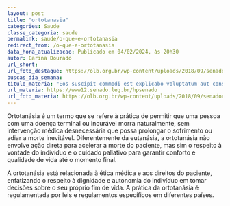 ```yaml
---
layout: post
title: "ortotanasia"
categories: Saude
classe_categoria: saude
permalink: saude/o-que-e-ortotanasia
redirect_from: /o-que-e-ortotanasia
data_hora_atualizacao: Publicado em 04/02/2024, às 20h30
autor: Carina Dourado
url_short: 
url_foto_destaque: https://olb.org.br/wp-content/uploads/2018/09/senador.jpg
buscas_dia_semana: 
titulo_materia: "Eos suscipit commodi est explicabo voluptatum aut consequatur"
url_materia: https://www12.senado.leg.br/hpsenado
url_foto_materia: https://olb.org.br/wp-content/uploads/2018/09/senador.jpg
---
```

Ortotanásia é um termo que se refere à prática de permitir que uma pessoa com uma doença terminal ou incurável morra naturalmente, sem intervenção médica desnecessária que possa prolongar o sofrimento ou adiar a morte inevitável. Diferentemente da eutanásia, a ortotanásia não envolve ação direta para acelerar a morte do paciente, mas sim o respeito à vontade do indivíduo e o cuidado paliativo para garantir conforto e qualidade de vida até o momento final. 

A ortotanásia está relacionada à ética médica e aos direitos do paciente, enfatizando o respeito à dignidade e autonomia do indivíduo em tomar decisões sobre o seu próprio fim de vida. A prática da ortotanásia é regulamentada por leis e regulamentos específicos em diferentes países.

